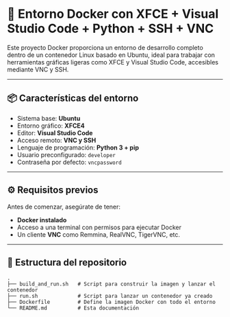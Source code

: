 # 🐳 Entorno Docker con XFCE + Visual Studio Code + Python + SSH + VNC

Este proyecto Docker proporciona un entorno de desarrollo completo dentro de un contenedor Linux basado en Ubuntu, ideal para trabajar con herramientas gráficas ligeras como XFCE y Visual Studio Code, accesibles mediante VNC y SSH.

---

## 📦 Características del entorno

- Sistema base: **Ubuntu**
- Entorno gráfico: **XFCE4**
- Editor: **Visual Studio Code**
- Acceso remoto: **VNC y SSH**
- Lenguaje de programación: **Python 3 + pip**
- Usuario preconfigurado: `developer`
- Contraseña por defecto: `vncpassword`

---

## ⚙️ Requisitos previos

Antes de comenzar, asegúrate de tener:

- **Docker instalado**
- Acceso a una terminal con permisos para ejecutar Docker
- Un cliente **VNC** como Remmina, RealVNC, TigerVNC, etc.

---

## 📁 Estructura del repositorio

```plaintext
.
├── build_and_run.sh   # Script para construir la imagen y lanzar el contenedor
├── run.sh             # Script para lanzar un contenedor ya creado
├── Dockerfile         # Define la imagen Docker con todo el entorno
└── README.md          # Esta documentación

